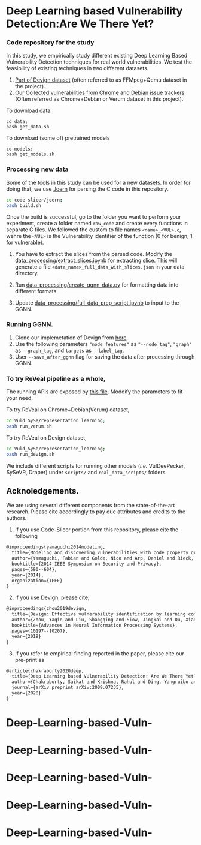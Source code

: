 # Deep Learning based Vulnerability Detection:Are We There Yet? 

### Code repository for the study

In this study, we empirically study different existing Deep Learning Based Vulnerability Detection techniques for real world vulnerabilities. 
We test the feasibility of existing techniques in two different datasets. 
1. [Part of Devign dataset](https://drive.google.com/file/d/1x6hoF7G-tSYxg8AFybggypLZgMGDNHfF) (often referred to as FFMpeg+Qemu dataset in the project). 
2. [Our Collected vulnerabilities from Chrome and Debian issue trackers](https://drive.google.com/drive/folders/1KuIYgFcvWUXheDhT--cBALsfy1I4utOy) (Often referred as Chrome+Debian or Verum dataset in this project).


To download data 

```
cd data;
bash get_data.sh
```

To download (some of) pretrained models
```
cd models;
bash get_models.sh
```

### Processing new data
Some of the tools in this study can be used for a new datasets. In order for doing that, we use [Joern]() for parsing the C code in this repository.   
```bash
cd code-slicer/joern;
bash build.sh
```
Once the build is successful, go to the folder you want to perform your experiment, create a folder named `raw_code` and create every functions in separate C files. 
We followed the custom to file names `<name>_<VUL>.c`, wehre the `<VUL>` is the Vulnerability identifier of the  function (0 for benign, 1 for vulnerable).

1. You have to extract the slices from the parsed code. Modify the [data_processing/extract_slices.ipynb](data_processing/extract_slices.ipynb) for extracting slice. 
This will generate a file `<data_name>_full_data_with_slices.json` in your data directory. 

2. Run [data_processing/create_ggnn_data.py](data_processing/create_ggnn_data.py) for formatting data into different formats.

3. Update [data_processing/full_data_prep_script.ipynb](data_processing/full_data_prep_script.ipynb) to input to the GGNN.

### Running GGNN. 

1. Clone our implemetation of Devign from [here](https://github.com/saikat107/Devign.git).
2. Use the following parameters `"node_features"` as `"--node_tag"`, `"graph"` as `--graph_tag`, and `targets` as `--label_tag`.
3. User `--save_after_ggnn` flag for saving the data after processing through GGNN.

### To try ReVeal pipeline as a whole, 
The running APIs are exposed by [this file](Vuld_SySe/representation_learning/api_test.py). Moddify the parameters to fit your need.

To try ReVeal on Chrome+Debian(Verum) dataset,
```bash
cd Vuld_SySe/representation_learning;
bash run_verum.sh
```

To try ReVeal on Devign dataset,
```bash
cd Vuld_SySe/representation_learning;
bash run_devign.sh
```

We include different scripts for running other models (_i.e._ VulDeePecker, SySeVR, Draper) under  `scripts/` and `real_data_scripts/` folders.

## Acknoledgements.

We are using several different components from the state-of-the-art research. Please cite accordingly to pay due attributes and credits to the authors.
1. If you use Code-Slicer portion from this repository, please cite the following
```latex
@inproceedings{yamaguchi2014modeling,
  title={Modeling and discovering vulnerabilities with code property graphs},
  author={Yamaguchi, Fabian and Golde, Nico and Arp, Daniel and Rieck, Konrad},
  booktitle={2014 IEEE Symposium on Security and Privacy},
  pages={590--604},
  year={2014},
  organization={IEEE}
}
```

2. If you use Devign, please cite,
```latex
@inproceedings{zhou2019devign,
  title={Devign: Effective vulnerability identification by learning comprehensive program semantics via graph neural networks},
  author={Zhou, Yaqin and Liu, Shangqing and Siow, Jingkai and Du, Xiaoning and Liu, Yang},
  booktitle={Advances in Neural Information Processing Systems},
  pages={10197--10207},
  year={2019}
}
```

3. If you refer to empirical finding reported in the paper, please cite our pre-print as
```latex
@article{chakraborty2020deep,
  title={Deep Learning based Vulnerability Detection: Are We There Yet?},
  author={Chakraborty, Saikat and Krishna, Rahul and Ding, Yangruibo and Ray, Baishakhi},
  journal={arXiv preprint arXiv:2009.07235},
  year={2020}
}
```
# Deep-Learning-based-Vuln-
# Deep-Learning-based-Vuln-
# Deep-Learning-based-Vuln-
# Deep-Learning-based-Vuln-
# Deep-Learning-based-Vuln-
